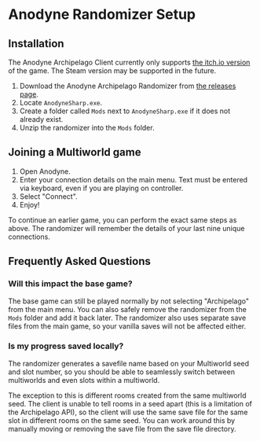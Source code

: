 # Anodyne Randomizer Setup

## Installation

The Anodyne Archipelago Client currently only supports
[the itch.io version](https://pixiecatsupreme.itch.io/anodyne-sharp) of the
game. The Steam version may be supported in the future.

1. Download the Anodyne Archipelago Randomizer from
   [the releases page](https://github.com/SephDB/AnodyneArchipelagoClient/releases).
2. Locate `AnodyneSharp.exe`.
3. Create a folder called `Mods` next to `AnodyneSharp.exe` if it does not
   already exist.
4. Unzip the randomizer into the `Mods` folder.

## Joining a Multiworld game

1. Open Anodyne.
2. Enter your connection details on the main menu. Text must be entered via
   keyboard, even if you are playing on controller.
3. Select "Connect".
4. Enjoy!

To continue an earlier game, you can perform the exact same steps as above. The
randomizer will remember the details of your last nine unique connections.

## Frequently Asked Questions

### Will this impact the base game?

The base game can still be played normally by not selecting "Archipelago" from
the main menu. You can also safely remove the randomizer from the `Mods` folder
and add it back later. The randomizer also uses separate save files from the
main game, so your vanilla saves will not be affected either.

### Is my progress saved locally?

The randomizer generates a savefile name based on your Multiworld seed and slot
number, so you should be able to seamlessly switch between multiworlds and even
slots within a multiworld.

The exception to this is different rooms created from the same multiworld seed.
The client is unable to tell rooms in a seed apart (this is a limitation of the
Archipelago API), so the client will use the same save file for the same slot in
different rooms on the same seed. You can work around this by manually moving or
removing the save file from the save file directory.
